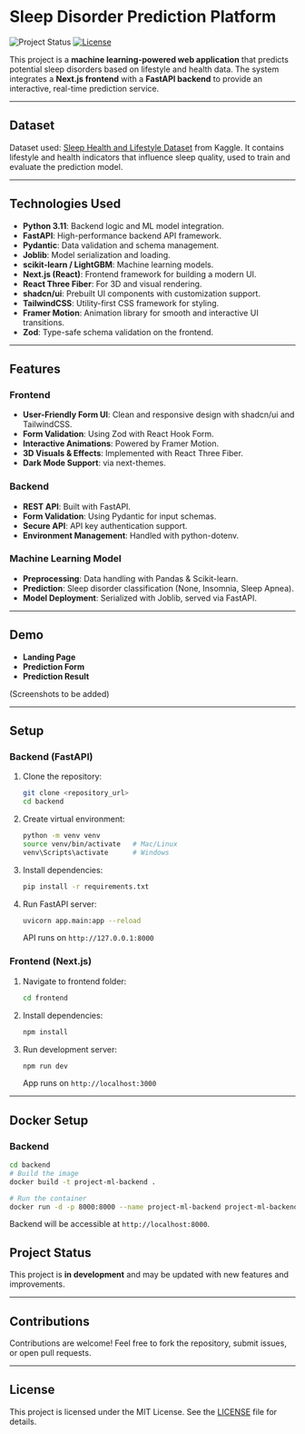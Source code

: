 # Sleep Disorder Prediction Platform

![Project Status](https://img.shields.io/badge/status-in%20development-yellow) [![License](https://img.shields.io/badge/license-MIT-blue)](./LICENSE)

This project is a **machine learning-powered web application** that predicts potential sleep disorders based on lifestyle and health data. The system integrates a **Next.js frontend** with a **FastAPI backend** to provide an interactive, real-time prediction service.

---

## Dataset

Dataset used: [Sleep Health and Lifestyle Dataset](https://www.kaggle.com/datasets/uom190346a/sleep-health-and-lifestyle-dataset) from Kaggle. It contains lifestyle and health indicators that influence sleep quality, used to train and evaluate the prediction model.

---

## Technologies Used

* **Python 3.11**: Backend logic and ML model integration.
* **FastAPI**: High-performance backend API framework.
* **Pydantic**: Data validation and schema management.
* **Joblib**: Model serialization and loading.
* **scikit-learn / LightGBM**: Machine learning models.
* **Next.js (React)**: Frontend framework for building a modern UI.
* **React Three Fiber**: For 3D and visual rendering.
* **shadcn/ui**: Prebuilt UI components with customization support.
* **TailwindCSS**: Utility-first CSS framework for styling.
* **Framer Motion**: Animation library for smooth and interactive UI transitions.
* **Zod**: Type-safe schema validation on the frontend.

---

## Features

### Frontend

* **User-Friendly Form UI**: Clean and responsive design with shadcn/ui and TailwindCSS.
* **Form Validation**: Using Zod with React Hook Form.
* **Interactive Animations**: Powered by Framer Motion.
* **3D Visuals & Effects**: Implemented with React Three Fiber.
* **Dark Mode Support**: via next-themes.

### Backend

* **REST API**: Built with FastAPI.
* **Form Validation**: Using Pydantic for input schemas.
* **Secure API**: API key authentication support.
* **Environment Management**: Handled with python-dotenv.

### Machine Learning Model

* **Preprocessing**: Data handling with Pandas & Scikit-learn.
* **Prediction**: Sleep disorder classification (None, Insomnia, Sleep Apnea).
* **Model Deployment**: Serialized with Joblib, served via FastAPI.

---

## Demo

* **Landing Page**
* **Prediction Form**
* **Prediction Result**

(Screenshots to be added)

---

## Setup

### Backend (FastAPI)

1. Clone the repository:

   ```bash
   git clone <repository_url>
   cd backend
   ```

2. Create virtual environment:

   ```bash
   python -m venv venv
   source venv/bin/activate   # Mac/Linux
   venv\Scripts\activate      # Windows
   ```

3. Install dependencies:

   ```bash
   pip install -r requirements.txt
   ```

4. Run FastAPI server:

   ```bash
   uvicorn app.main:app --reload
   ```

   API runs on `http://127.0.0.1:8000`

### Frontend (Next.js)

1. Navigate to frontend folder:

   ```bash
   cd frontend
   ```

2. Install dependencies:

   ```bash
   npm install
   ```

3. Run development server:

   ```bash
   npm run dev
   ```

   App runs on `http://localhost:3000`

---

## Docker Setup

### Backend

```bash
cd backend
# Build the image
docker build -t project-ml-backend .

# Run the container
docker run -d -p 8000:8000 --name project-ml-backend project-ml-backend
```

Backend will be accessible at `http://localhost:8000`.

## Project Status

This project is **in development** and may be updated with new features and improvements.

---

## Contributions

Contributions are welcome! Feel free to fork the repository, submit issues, or open pull requests.

---

## License

This project is licensed under the MIT License. See the [LICENSE](LICENSE) file for details.
